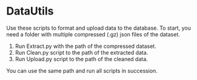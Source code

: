 # DataUtils

Use these scripts to format and upload data to the database. To start, you need a folder with multiple compressed (.gz) json files of the dataset.

1. Run Extract.py with the path of the compressed dataset.
2. Run Clean.py script to the path of the extracted data. 
3. Run Upload.py script to the path of the cleaned data.

You can use the same path and run all scripts in succession.
